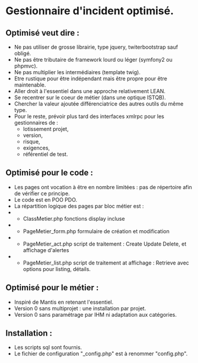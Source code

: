 # Gestionnaire d'incident optimisé.
## Optimisé veut dire : 
- Ne pas utiliser de grosse librairie, type jquery, twiterbootstrap sauf obligé.
- Ne pas être tributaire de framework lourd ou léger (symfony2 ou phpmvc).
- Ne pas multiplier les intermédiaires (template twig).
- Etre rustique pour être indépendant mais être propre pour être maintenable.
- Aller droit à l'essentiel dans une approche relativement LEAN.
- Se recentrer sur le coeur de métier (dans une optique ISTQB).
- Chercher la valeur ajoutée différenciatrice des autres outils du même type.
- Pour le reste, prévoir plus tard des interfaces xmlrpc pour les gestionnaires de :
    - lotissement projet,
    - version,
    - risque,
    - exigences,
    - référentiel de test.

## Optimisé pour le code :
- Les pages ont vocation à être en nombre limitées : pas de répertoire afin de vérifier ce principe.
- Le code est en POO PDO.
- La répartition logique des pages par bloc métier est :
- - ClassMetier.php         fonctions display incluse
- - PageMetier_form.php     formulaire de création et modification
- - PageMetier_act.php      script de traitement : Create Update Delete, et affichage d'alertes
- - PageMetier_list.php     script de traitement at affichage : Retrieve avec options pour listing, détails. 

## Optimisé pour le métier :
- Inspiré de Mantis en retenant l'essentiel.
- Version 0 sans multiprojet : une installation par projet.
- Version 0 sans paramétrage par IHM ni adaptation aux catégories.

## Installation :
- Les scripts sql sont fournis.
- Le fichier de configuration "_config.php" est à renommer "config.php".